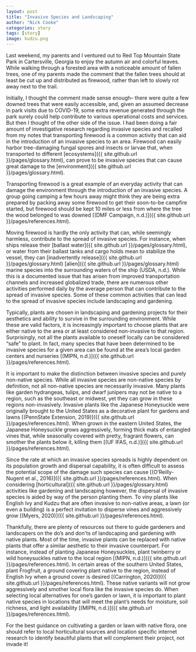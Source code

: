 ```yaml
---
layout: post
title: "Invasive Species and Landscaping"
author: "Nick Cooke"
categories: story
tags: [story]
image: kudzu.png
---
```


Last weekend, my parents and I ventured out to Red Top Mountain State Park in Cartersville, Georgia to enjoy the autumn air and colorful leaves. While walking through a forested area with a noticeable amount of fallen trees, one of my parents made the comment that the fallen trees should at least be cut up and distributed as firewood, rather than left to slowly rot away next to the trail. 

Initially, I thought the comment made sense enough– there were quite a few downed trees that were easily accessible, and, given an assumed decrease in park visits due to COVID-19, some extra revenue generated through the park surely could help contribute to various operational costs and services. But then I thought of the other side of the issue. I had been doing a fair amount of investigative research regarding invasive species and recalled from my notes that transporting firewood is a common activity that can aid in the introduction of an invasive species to an area. Firewood can easily harbor tree-damaging fungal spores and insects or larvae that, when transported to different [ecosystems]({{ site.github.url }}/pages/glossary.html), can prove to be invasive species that can cause great damage to the [environment]({{ site.github.url }}/pages/glossary.html). 

Transporting firewood is a great example of an everyday activity that can damage the environment through the introduction of an invasive species. A group going camping a few hours away might think they are being extra prepared by packing away some firewood to get their soon-to-be campfire started, but firewood should be kept 10 miles or less from where the tree the wood belonged to was downed [(DMF Campaign, n.d.)]({{ site.github.url }}/pages/references.html). 

Moving firewood is hardly the only activity that can, while seemingly harmless, contribute to the spread of invasive species. For instance, when ships release their [ballast water]({{ site.github.url }}/pages/glossary.html), or water from their ballast tanks and cargo holds mean to stabilize the vessel, they can [inadvertently release]({{ site.github.url }}/pages/glossary.html) [alien]({{ site.github.url }}/pages/glossary.html) marine species into the surrounding waters of the ship (USDA, n.d.). While this is a documented issue that has arisen from improved transportation channels and increased globalized trade, there are numerous other activities performed daily by the average person that can contribute to the spread of invasive species. Some of these common activities that can lead to the spread of invasive species include landscaping and gardening. 

Typically, plants are chosen in landscaping and gardening projects for their aesthetics and ability to survive in the surrounding environment. While these are valid factors, it is increasingly important to choose plants that are either native to the area or at least considered non-invasive to that region. Surprisingly, not all the plants available to oneself locally can be considered “safe” to plant. In fact, many species that have been determined to be invasive species for a given area can be found at the area’s local garden centers and nurseries [(MIPN, n.d.)]({{ site.github.url }}/pages/references.html). 

It is important to make the distinction between invasive species and purely non-native species. While all invasive species are non-native species by definition, not all non-native species are necessarily invasive. Many plants like garden hydrangeas, tulips, and dwarf junipers may not be native to a region, such as the southeast or midwest, yet they can grow in these regions non-invasively. Invasive plants like the Japanese Honeysuckle were originally brought to the United States as a decorative plant for gardens and lawns [(PennState Extension, 2019)]({{ site.github.url }}/pages/references.html). When grown in the eastern United States, the Japanese Honeysuckle grows aggressively, forming thick mats of entangled vines that, while seasonally covered with pretty, fragrant flowers, can smother the plants below it, killing them [(UF IFAS, n.d.)]({{ site.github.url }}/pages/references.html). 

Since the rate at which an invasive species spreads is highly dependent on its population growth and dispersal capability, it is often difficult to assess the potential scope of the damage such species can cause [(O’Reilly-Nugent et al., 2016)]({{ site.github.url }}/pages/references.html). When considering [horticultural]({{ site.github.url }}/pages/glossary.html) activities like gardening and landscaping however, the dispersal of invasive species is aided by way of the person planting them. To viny plants like English Ivy and Kudzu that are often invasive to non-native areas, a lawn (or even a building) is a perfect invitation to disperse vines and aggressively grow [(Myers, 2020)]({{ site.github.url }}/pages/references.html). 

Thankfully, there are plenty of resources out there to guide gardeners and landscapers on the do’s and don'ts of landscaping and gardening with native plants. Most of the time, invasive plants can be replaced with native plants that offer a similar aesthetic to their invasive counterpart. For instance, instead of planting Japanese Honeysuckles, plant twinberry or wild honeysuckles native to the local region [(MIPN, n.d.)]({{ site.github.url }}/pages/references.html). In certain areas of the southern United States, plant Frogfruit, a ground covering plant native to the region, instead of English Ivy when a ground cover is desired [(Carrington, 2020)]({{ site.github.url }}/pages/references.html). These native variants will not grow aggressively and smother local flora like the invasive species do. When selecting local alternatives for one’s garden or lawn, it is important to plant native species in locations that will meet the plant’s needs for moisture, soil richness, and light availability [(MIPN, n.d.)]({{ site.github.url }}/pages/references.html). 

For the best guidance on cultivating a garden or lawn with native flora, one should refer to local horticultural sources and location specific internet research to identify beautiful plants that will complement their project, not invade it!
